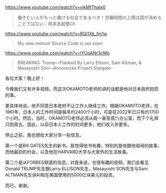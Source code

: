 https://www.youtube.com/watch?v=vikMfThalx0

> 働きたい人がもっと働ける社会であるべき！労働時間の上限は国が決めることではない｜岡本吉起塾Ch

https://www.youtube.com/watch?v=BQi1Xk_fm1w

> My new memoir Source Code is out soon 
 
https://www.youtube.com/watch?v=IYUoANr3cMo

> BREAKING: Trump—Flanked By Larry Ellison, Sam Altman, & Masayoshi Son—Announces Project Stargate 

各位大家！晚上好！

今晚我们又有许多视频，而这次OKAMOTO老师的讲的话题是他对日本政府抱怨的事。

更具体地说，他不同意日本政府不让工作人继续工作。根据OKAMOTO老师，在1961年，日本人的工作时间是每年约2400个小时，可是在2022年已只有约1700个小时。然后，当时，OKAMOTO老师必须从周一甚至周六办公室，而下个礼拜只到周五。因此，以前日本人工作的时间更多，他们收入并更多。

停止之前，我也想给大家分享一些信息。

第一个是BIll GATES先生的新书。我觉得他书有趣，特别的是他跟他祖母的故事，而他最初的约会，以及他在HARVARD大学与大家外的生活故事。

第二个是从FORBES频道的信息。对我来说，也很有趣的视频。我们会看见Donald TRUMP先生跟Larry ELLISON先生，Masayoshi SON先生与Sam ALTMAN先生讲AI和在美国使用的5000亿块美元的投资。

而已。谢谢。

